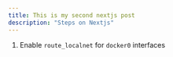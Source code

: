 ```yaml
---
title: This is my second nextjs post
description: "Steps on Nextjs"
---
```


1. Enable `route_localnet` for `docker0` interfaces
